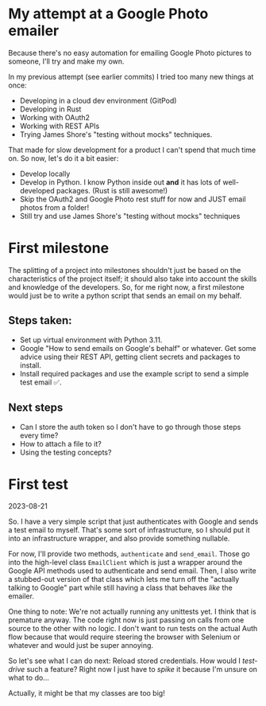 # My attempt at a Google Photo emailer
Because there's no easy automation for emailing Google Photo pictures to someone, I'll try and make my own.

In my previous attempt (see earlier commits) I tried too many new things at once:
- Developing in a cloud dev environment (GitPod)
- Developing in Rust
- Working with OAuth2
- Working with REST APIs
- Trying James Shore's "testing without mocks" techniques.

That made for slow development for a product I can't spend that much time on. So now, let's do it a bit easier:
- Develop locally
- Develop in Python. I know Python inside out **and** it has lots of well-developed packages. (Rust is still awesome!)
- Skip the OAuth2 and Google Photo rest stuff for now and JUST email photos from a folder!
- Still try and use James Shore's "testing without mocks" techniques

# First milestone
The splitting of a project into milestones shouldn't just be based on the characteristics of the project itself; it should also take into account 
the skills and knowledge of the developers. So, for me right now, a first milestone would just be to write a python script that sends an email on my behalf. 

## Steps taken:
- Set up virtual environment with Python 3.11.
- Google "How to send emails on Google's behalf" or whatever. Get some advice using their REST API, getting client secrets and packages to install.
- Install required packages and use the example script to send a simple test email ✅.

## Next steps
- Can I store the auth token so I don't have to go through those steps every time?
- How to attach a file to it?
- Using the testing concepts?

# First test
2023-08-21

So. I have a very simple script that just authenticates with Google and sends a test email to myself. That's some sort of infrastructure, so I should put it into an infrastructure wrapper, and also provide something nullable.

For now, I'll provide two methods, `authenticate` and `send_email`. Those go into the high-level class `EmailClient` which is 
just a wrapper around the Google API methods used to authenticate and send email. Then, I also write a stubbed-out version of 
that class which lets me turn off the "actually talking to Google" part while still having a class that behaves _like_ the 
emailer.

One thing to note: We're not actually running any unittests yet. I think that is premature anyway. The code right now is just 
passing on calls from one source to the other with no logic. I don't want to run tests on the actual Auth flow because that would 
require steering the browser with Selenium or whatever and would just be super annoying.

So let's see what I can do next: Reload stored credentials. How would I _test-drive_ such a feature? Right now I just have to _spike_ it because I'm unsure on what to do...

Actually, it might be that my classes are too big!